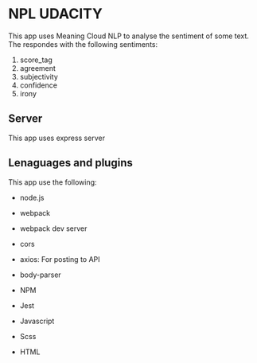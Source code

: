 # NPL UDACITY

This app uses Meaning Cloud NLP to analyse the sentiment of some text.
The respondes with the following sentiments:

1. score_tag
2. agreement
3. subjectivity
4. confidence
5. irony

## Server

This app uses express server

## Lenaguages and plugins

This app use the following:

* node.js
* webpack
* webpack dev server
* cors
* axios: For posting to API
* body-parser
* NPM
* Jest

* Javascript
* Scss
* HTML

